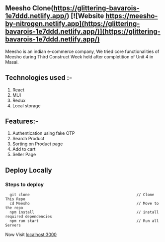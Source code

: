 ## Meesho Clone(https://glittering-bavarois-1e7ddd.netlify.app/) [![Website https://meesho-by-nitrogen.netlify.app](https://glittering-bavarois-1e7ddd.netlify.app/)](https://glittering-bavarois-1e7ddd.netlify.app/)
Meesho is an indian e-commerce company, We tried core functionalities of Meesho during Third Construct Week held after completition of Unit 4 in Masai.

## Technologies used :-
1) React
2) MUI
3) Redux
4) Local storage

## Features:-
1) Authentication using fake OTP
2) Search Product
3) Sorting on Product page
4) Add to cart
5) Seller Page


## Deploy Locally

### Steps to deploy
```
  git clone                                                // Clone This Repo
  cd Meesho                                                // Move to the repo
  npm install                                              // install required dependencies
  npm run start                                            // Run all Servers
```

Now Visit  [localhost:3000](http://localhost:3000)
